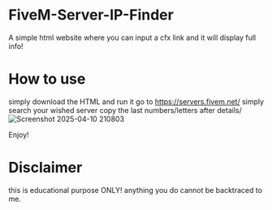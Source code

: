 # FiveM-Server-IP-Finder
A simple html website where you can input a cfx link and it will display full info!

# How to use
simply download the HTML and run it
go to https://servers.fivem.net/
simply search your wished server
copy the last numbers/letters after details/
![Screenshot 2025-04-10 210803](https://github.com/user-attachments/assets/be74d4d7-4af4-4760-9b3d-873734426e82)

Enjoy!

# Disclaimer
this is educational purpose ONLY!
anything you do cannot be backtraced to me.
